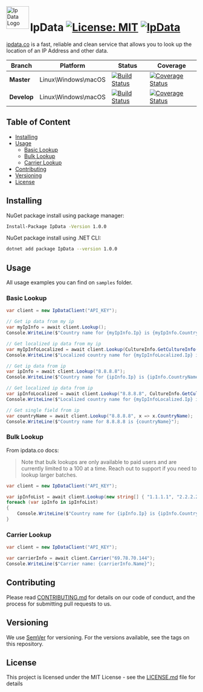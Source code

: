 <a href="https://ipdata.co/">
    <img src="https://image.ibb.co/iDQdUS/ipdatalogo.png" alt="Ip Data Logo" title="IpData" align="left" height="60" />
</a>

# IpData [![License: MIT](https://img.shields.io/badge/License-MIT-blue.svg)](https://github.com/alexkhil/IpData/blob/master/LICENSE) [![IpData](https://img.shields.io/nuget/v/IpData.svg)](https://www.nuget.org/packages/IpData/)

[ipdata.co](https://ipdata.co/) is a fast, reliable and clean service that allows you to look up the location of an IP Address and other data.

| Branch | Platform | Status | Coverage |
| ------ | ------ | ------ | ------ |
| **Master** | Linux\Windows\macOS | [![Build Status](https://dev.azure.com/alexkhildev/IpData/_apis/build/status/outer-loop?branchName=master)](https://dev.azure.com/alexkhildev/IpData/_build/latest?definitionId=4?branchName=master) | [![Coverage Status](https://coveralls.io/repos/github/alexkhil/IpData/badge.svg?branch=%28no+branch%29)](https://coveralls.io/github/alexkhil/IpData?branch=%28no+branch%29) |
| **Develop** | Linux\Windows\macOS | [![Build Status](https://dev.azure.com/alexkhildev/IpData/_apis/build/status/gated?branchName=develop)](https://dev.azure.com/alexkhildev/IpData/_build/latest?definitionId=3?branchName=develop) | [![Coverage Status](https://coveralls.io/repos/github/alexkhil/IpData/badge.svg?branch=develop)](https://coveralls.io/github/alexkhil/IpData?branch=develop) |

## Table of Content

- [Installing](#installing)
- [Usage](#usage)
  - [Basic Lookup](#basic-lookup)
  - [Bulk Lookup](#bulk-lookup)
  - [Carrier Lookup](#carrier-lookup)
- [Contributing](#contributing)
- [Versioning](#versioning)
- [License](#license)

## Installing

NuGet package install using package manager:

```bash
Install-Package IpData -Version 1.0.0
```

NuGet package install using .NET CLI:

```bash
dotnet add package IpData --version 1.0.0
```

## Usage

All usage examples you can find on `samples` folder.

### Basic Lookup

```C#
var client = new IpDataClient("API_KEY");

// Get ip data from my ip
var myIpInfo = await client.Lookup();
Console.WriteLine($"Country name for {myIpInfo.Ip} is {myIpInfo.CountryName}");

// Get localized ip data from my ip
var myIpInfoLocalized = await client.Lookup(CultureInfo.GetCultureInfo("zh-CN"));
Console.WriteLine($"Localized country name for {myIpInfoLocalized.Ip} is {myIpInfoLocalized.CountryName}");

// Get ip data from ip
var ipInfo = await client.Lookup("8.8.8.8");
Console.WriteLine($"Country name for {ipInfo.Ip} is {ipInfo.CountryName}");

// Get localized ip data from ip
var ipInfoLocalized = await client.Lookup("8.8.8.8", CultureInfo.GetCultureInfo("zh-CN"));
Console.WriteLine($"Localized country name for {myIpInfoLocalized.Ip} is {ipInfoLocalized.CountryName}");

// Get single field from ip
var countryName = await client.Lookup("8.8.8.8", x => x.CountryName);
Console.WriteLine($"Country name for 8.8.8.8 is {countryName}");
```

### Bulk Lookup

From ipdata.co docs:
> Note that bulk lookups are only available to paid users and are currently limited to a 100 at a time. Reach out to support if you need to lookup larger batches.

```C#
var client = new IpDataClient("API_KEY");

var ipInfoList = await client.Lookup(new string[] { "1.1.1.1", "2.2.2.2", "3.3.3.3" });
foreach (var ipInfo in ipInfoList)
{
    Console.WriteLine($"Country name for {ipInfo.Ip} is {ipInfo.CountryName}");
}
```

### Carrier Lookup

```C#
var client = new IpDataClient("API_KEY");

var carrierInfo = await client.Carrier("69.78.70.144");
Console.WriteLine($"Carrier name: {carrierInfo.Name}");
```

## Contributing

Please read [CONTRIBUTING.md][CONTRIBUTING] for details on our code of conduct, and the process for submitting pull requests to us.

## Versioning

We use [SemVer] for versioning. For the versions available, see the tags on this repository. 

## License

This project is licensed under the MIT License - see the [LICENSE.md][LICENSE] file for details


[AzureStatus]: https://dev.azure.com/alexkhildev/IpData/_apis/build/status/gated?branchName=master
[IpDataLogo]: https://image.ibb.co/iDQdUS/ipdatalogo.png
[SemVer]: http://semver.org/
[CONTRIBUTING]: https://github.com/alexkhil/IpData/blob/master/.github/CONTRIBUTING.md
[LICENSE]: https://github.com/alexkhil/IpData/blob/master/LICENSE
